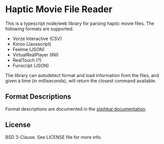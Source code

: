 # Haptic Movie File Reader

This is a typescript node/web library for parsing haptic movie files.
The following formats are supported:

- Vorze Interactive (CSV)
- Kiiroo (Javascript)
- Feelme (JSON)
- VirtualRealPlayer (INI)
- RealTouch (?)
- Funscript (JSON)

The library can autodetect format and load information from the files,
and given a time (in milliseconds), will return the closest command
available.

## Format Descriptions

Format descriptions are documented in
the [stpihkal documentation](https://metafetish.github.io/stpihkal).

## License

BSD 3-Clause. See LICENSE file for more info.
